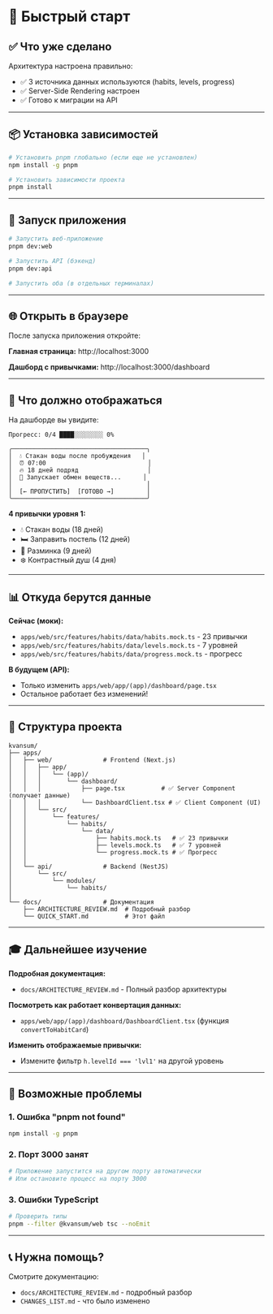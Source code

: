 # 🚀 Быстрый старт

## ✅ Что уже сделано

Архитектура настроена правильно:
- ✅ 3 источника данных используются (habits, levels, progress)
- ✅ Server-Side Rendering настроен
- ✅ Готово к миграции на API

---

## 📦 Установка зависимостей

```bash
# Установить pnpm глобально (если еще не установлен)
npm install -g pnpm

# Установить зависимости проекта
pnpm install
```

---

## 🏃 Запуск приложения

```bash
# Запустить веб-приложение
pnpm dev:web

# Запустить API (бэкенд)
pnpm dev:api

# Запустить оба (в отдельных терминалах)
```

---

## 🌐 Открыть в браузере

После запуска приложения откройте:

**Главная страница:** http://localhost:3000

**Дашборд с привычками:** http://localhost:3000/dashboard

---

## 🎯 Что должно отображаться

На дашборде вы увидите:

```
Прогресс: 0/4 ████░░░░░░░░ 0%

╭─────────────────────────────────────╮
│  💧 Стакан воды после пробуждения   │
│  ⏰ 07:00                            │
│  🔥 18 дней подряд                   │
│  📝 Запускает обмен веществ...      │
│                                     │
│  [← ПРОПУСТИТЬ]  [ГОТОВО →]         │
╰─────────────────────────────────────╯
```

**4 привычки уровня 1:**
- 💧 Стакан воды (18 дней)
- 🛏️ Заправить постель (12 дней)
- 🧘 Разминка (9 дней)
- ❄️ Контрастный душ (4 дня)

---

## 📊 Откуда берутся данные

**Сейчас (моки):**
- `apps/web/src/features/habits/data/habits.mock.ts` - 23 привычки
- `apps/web/src/features/habits/data/levels.mock.ts` - 7 уровней
- `apps/web/src/features/habits/data/progress.mock.ts` - прогресс

**В будущем (API):**
- Только изменить `apps/web/app/(app)/dashboard/page.tsx`
- Остальное работает без изменений!

---

## 🔧 Структура проекта

```
kvansum/
├── apps/
│   ├── web/              # Frontend (Next.js)
│   │   ├── app/
│   │   │   └── (app)/
│   │   │       └── dashboard/
│   │   │           ├── page.tsx          # ✅ Server Component (получает данные)
│   │   │           └── DashboardClient.tsx # ✅ Client Component (UI)
│   │   └── src/
│   │       └── features/
│   │           └── habits/
│   │               └── data/
│   │                   ├── habits.mock.ts   # ✅ 23 привычки
│   │                   ├── levels.mock.ts   # ✅ 7 уровней
│   │                   └── progress.mock.ts # ✅ Прогресс
│   │
│   └── api/              # Backend (NestJS)
│       └── src/
│           └── modules/
│               └── habits/
│
└── docs/                 # Документация
    ├── ARCHITECTURE_REVIEW.md  # Подробный разбор
    └── QUICK_START.md          # Этот файл
```

---

## 🎓 Дальнейшее изучение

**Подробная документация:**
- `docs/ARCHITECTURE_REVIEW.md` - Полный разбор архитектуры

**Посмотреть как работает конвертация данных:**
- `apps/web/app/(app)/dashboard/DashboardClient.tsx` (функция `convertToHabitCard`)

**Изменить отображаемые привычки:**
- Измените фильтр `h.levelId === 'lvl1'` на другой уровень

---

## 🐛 Возможные проблемы

### 1. Ошибка "pnpm not found"
```bash
npm install -g pnpm
```

### 2. Порт 3000 занят
```bash
# Приложение запустится на другом порту автоматически
# Или остановите процесс на порту 3000
```

### 3. Ошибки TypeScript
```bash
# Проверить типы
pnpm --filter @kvansum/web tsc --noEmit
```

---

## 📞 Нужна помощь?

Смотрите документацию:
- `docs/ARCHITECTURE_REVIEW.md` - подробный разбор
- `CHANGES_LIST.md` - что было изменено

